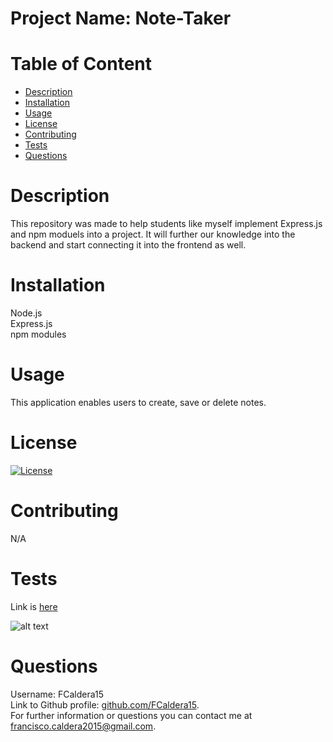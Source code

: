 # Project Name: Note-Taker

# Table of Content
<ul>
<li><a href="#description">Description</a></li>
<li><a href="#installation">Installation</a></li>
<li><a href="#usage">Usage</a></li>
<li><a href="#license">License</a></li>
<li><a href="#contributing">Contributing</a></li>
<li><a href="#tests">Tests</a></li>
<li><a href="#questions">Questions</a></li>
</ul>

# Description
This repository was made to help students like myself implement Express.js and npm moduels into a project. It will further our knowledge into the backend and start connecting it into the frontend as well.

# Installation
Node.js <br />
Express.js<br />
npm modules<br />

# Usage
This application enables users to create, save or delete notes. 

# License
[![License](https://img.shields.io/badge/License-Apache_2.0-blue.svg)](https://opensource.org/licenses/Apache-2.0)

# Contributing
N/A

# Tests
Link is [here](https://drive.google.com/file/d/1Bdix8ntO_vZc7EVj_-XAlXDvgTw0m3Xh/view) <br />

![alt text](/Untitled_%20May%204%2C%202023%203_21%20PM.gif)


# Questions
Username: FCaldera15 <br />
Link to Github profile: [github.com/FCaldera15](github.com/FCaldera15). <br />
For further information or questions you can contact me at [francisco.caldera2015@gmail.com](francisco.caldera2015@gmail.com).